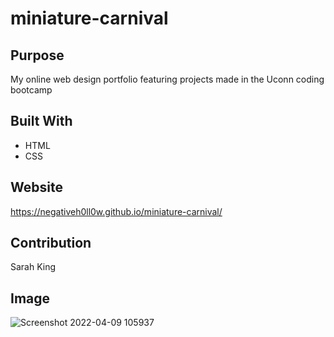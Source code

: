 # miniature-carnival

## Purpose
My online web design portfolio featuring projects made in the Uconn coding bootcamp

## Built With
* HTML
* CSS

## Website
https://negativeh0ll0w.github.io/miniature-carnival/

## Contribution
Sarah King


## Image
![Screenshot 2022-04-09 105937](https://user-images.githubusercontent.com/64660713/162579736-ca970a90-8726-4061-b928-bdf951abbde5.png)

